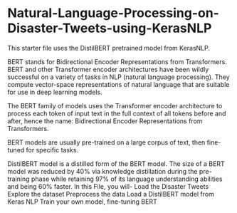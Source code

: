 # Natural-Language-Processing-on-Disaster-Tweets-using-KerasNLP

This starter file uses the DistilBERT pretrained model from KerasNLP.

BERT stands for Bidirectional Encoder Representations from Transformers. BERT and other Transformer encoder architectures have been wildly successful on a variety of tasks in NLP (natural language processing). They compute vector-space representations of natural language that are suitable for use in deep learning models.

The BERT family of models uses the Transformer encoder architecture to process each token of input text in the full context of all tokens before and after, hence the name: Bidirectional Encoder Representations from Transformers.

BERT models are usually pre-trained on a large corpus of text, then fine-tuned for specific tasks.

DistilBERT model is a distilled form of the BERT model. The size of a BERT model was reduced by 40% via knowledge distillation during the pre-training phase while retaining 97% of its language understanding abilities and being 60% faster. In this File, you will- Load the Disaster Tweets Explore the dataset Preprocess the data Load a DistilBERT model from Keras NLP Train your own model, fine-tuning BERT
